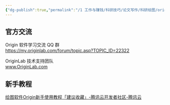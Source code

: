 ```yaml
---
{"dg-publish":true,"permalink":"/1 工作与赚钱/科研技巧/论文写作/科研绘图/originlab/originlab学习资源/","title":"originlab学习资源"}
---
```



## 官方交流
Origin 软件学习交流 QQ 群  
https://my.originlab.com/forum/topic.asp?TOPIC_ID=22322

OriginLab 技术支持团队  
www.OriginLab.com
## 新手教程
[绘图软件Origin新手使用教程「建议收藏」-腾讯云开发者社区-腾讯云](https://cloud.tencent.com/developer/article/2093579?areaSource=106000.7&traceId=wammvdIlDFbY4b10qgosN)

